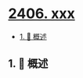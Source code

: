 # [2406. xxx](https://github.com/Tdahuyou/TNotes.leetcode/tree/main/notes/2406.%20xxx)

<!-- region:toc -->

- [1. 📝 概述](#1--概述)

<!-- endregion:toc -->

## 1. 📝 概述
